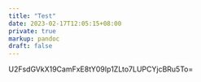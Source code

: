 ```yaml
---
title: "Test"
date: 2023-02-17T12:05:15+08:00
private: true
markup: pandoc
draft: false
---
```

U2FsdGVkX19CamFxE8tY09Ip1ZLto7LUPCYjcBRu5To=